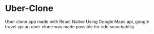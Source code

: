# Uber-Clone
Uber clone app made with React Native
Using Google Maps api, google travel api an uber-clone was made possible for ride searchablity
